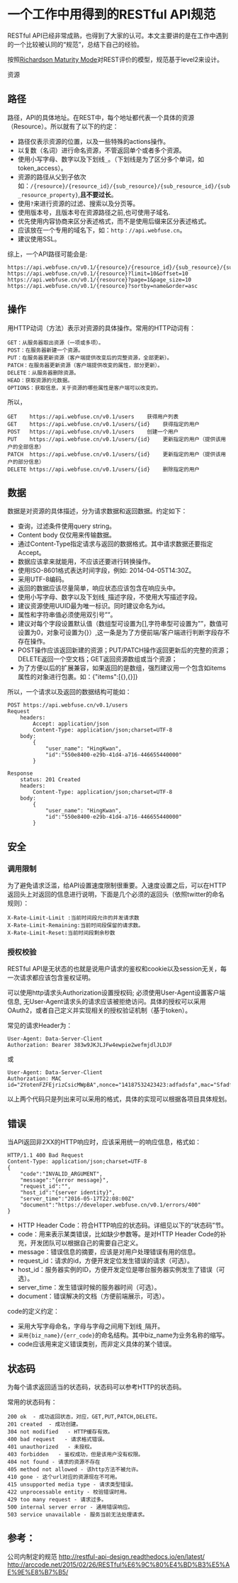# 一个工作中用得到的RESTful API规范

RESTful API已经非常成熟，也得到了大家的认可。本文主要讲的是在工作中遇到的一个比较被认同的“规范”，总结下自己的经验。

按照[Richardson Maturity Mode](http://martinfowler.com/articles/richardsonMaturityModel.html)对REST评价的模型，规范基于level2来设计。

资源

## 路径

路径，API的具体地址。在REST中，每个地址都代表一个具体的资源（Resource）。所以就有了以下的约定：

- 路径仅表示资源的位置，以及一些特殊的actions操作。
- 以复数（名词）进行命名资源，不管返回单个或者多个资源。
- 使用小写字母、数字以及下划线`_`。（下划线是为了区分多个单词，如token_access）。
- 资源的路径从父到子依次如：`/{resource}/{resource_id}/{sub_resource}/{sub_resource_id}/{sub_resource_property}`,**且不要过长**。
- 使用`?`来进行资源的过滤、搜索以及分页等。
- 使用版本号，且版本号在资源路径之前,也可使用子域名.
- 优先使用内容协商来区分表述格式，而不是使用后缀来区分表述格式。
- 应该放在一个专用的域名下，如：`http：//api.webfuse.cn`。
- 建议使用SSL。

综上，一个API路径可能会是:
```
https://api.webfuse.cn/v0.1/{resource}/{resource_id}/{sub_resource}/{sub_resource_id}/{sub_resource_property}
https://api.webfuse.cn/v0.1/{resource}?limit=10&offset=10
https://api.webfuse.cn/v0.1/{resource}?page=1&page_size=10
https://api.webfuse.cn/v0.1/{resource}?sortby=name&order=asc
```

## 操作

用HTTP动词（方法）表示对资源的具体操作。常用的HTTP动词有：
```
GET：从服务器取出资源（一项或多项）。
POST：在服务器新建一个资源。
PUT：在服务器更新资源（客户端提供改变后的完整资源，全部更新）。
PATCH：在服务器更新资源（客户端提供改变的属性，部分更新）。
DELETE：从服务器删除资源。
HEAD：获取资源的元数据。
OPTIONS：获取信息，关于资源的哪些属性是客户端可以改变的。
```

所以，
```
GET    https://api.webfuse.cn/v0.1/users    获得用户列表
GET    https://api.webfuse.cn/v0.1/users/{id}    获得指定的用户
POST   https://api.webfuse.cn/v0.1/users    创建一个用户
PUT    https://api.webfuse.cn/v0.1/users/{id}    更新指定的用户（提供该用户的全部信息）
PATCH  https://api.webfuse.cn/v0.1/users/{id}    更新指定的用户（提供该用户的部分信息）
DELETE https://api.webfuse.cn/v0.1/users/{id}    删除指定的用户
```

## 数据

数据是对资源的具体描述，分为请求数据和返回数据。约定如下：

- 查询，过滤条件使用query string。
- Content body 仅仅用来传输数据。
- 通过Content-Type指定请求与返回的数据格式。其中请求数据还要指定Accept。
- 数据应该拿来就能用，不应该还要进行转换操作。
- 使用ISO-8601格式表达时间字段，例如: 2014-04-05T14:30Z。
- 采用UTF-8编码。
- 返回的数据应该尽量简单，响应状态应该包含在响应头中。
- 使用小写字母、数字以及下划线`_`描述字段，不使用大写描述字段。
- 建议资源使用UUID最为唯一标识。同时建议命名为id。
- 属性和字符串值必须使用双引号””。
- 建议对每个字段设置默认值（数组型可设置为[],字符串型可设置为””，数值可设置为0，对象可设置为{}）,这一条是为了方便前端/客户端进行判断字段存不存在操作。
- POST操作应该返回新建的资源；PUT/PATCH操作返回更新后的完整的资源；DELETE返回一个空文档；GET返回资源数组或当个资源；
- 为了方便以后的扩展兼容，如果返回的是数组，强烈建议用一个包含如items属性的对象进行包裹。如：{"items":[{},{}]}

所以，一个请求以及返回的数据结构可能如：
```
POST https://api.webfuse.cn/v0.1/users
Request
    headers:
        Accept: application/json
        Content-Type: application/json;charset=UTF-8
    body:
        {
            "user_name": "HingKwan",
            "id":"550e8400-e29b-41d4-a716-446655440000"
        }

Response
    status: 201 Created
    headers:
        Content-Type: application/json;charset=UTF-8
    body:
        {
            "user_name": "HingKwan",
            "id":"550e8400-e29b-41d4-a716-446655440000"
        }
```


## 安全

### 调用限制

为了避免请求泛滥，给API设置速度限制很重要。入速度设置之后，可以在HTTP返回头上对返回的信息进行说明，下面是几个必须的返回头（依照twitter的命名规则）：

```
X-Rate-Limit-Limit :当前时间段允许的并发请求数
X-Rate-Limit-Remaining:当前时间段保留的请求数。
X-Rate-Limit-Reset:当前时间段剩余秒数
```

### 授权校验

RESTful API是无状态的也就是说用户请求的鉴权和cookie以及session无关，每一次请求都应该包含鉴权证明。

可以使用http请求头Authorization设置授权码; 必须使用User-Agent设置客户端信息, 无User-Agent请求头的请求应该被拒绝访问。具体的授权可以采用OAuth2，或者自己定义并实现相关的授权验证机制（基于token）。

常见的请求Header为：

```
User-Agent: Data-Server-Client
Authorzation: Bearer 383w9JKJLJFw4ewpie2wefmjdlJLDJF
```
或
```
User-Agent: Data-Server-Client
Authorzation: MAC id="2YotenFZFEjrizCsicMWpBA",nonce="14187532423423:adfadsfa",mac="SfadfaFdafadfdasFFyu"
```
以上两个代码只是列出来可以采用的格式，具体的实现可以根据各项目具体规划。

## 错误

当API返回非2XX的HTTP响应时，应该采用统一的响应信息，格式如：
```
HTTP/1.1 400 Bad Request
Content-Type: application/json;charset=UTF-8
{
    "code":"INVALID_ARGUMENT",
    "message":"{error message}",
    "request_id":"",
    "host_id":"{server identity}",
    "server_time":"2016-05-17T22:08:00Z"
    "document":"https://developer.webfuse.cn/v0.1/errors/400"
}
```
- HTTP Header Code：符合HTTP响应的状态码。详细见以下的“状态码”节。
- code：用来表示某类错误，比如缺少参数等。是对HTTP Header Code的补充，开发团队可以根据自己的需要自己定义。
- message：错误信息的摘要，应该是对用户处理错误有用的信息。
- request_id：请求的id，方便开发定位发生错误的请求（可选）。
- host_id：服务器实例的ID，方便开发定位是哪台服务器实例发生了错误（可选）。
- server_time：发生错误时候的服务器时间（可选）。
- document：错误解决的文档（方便前端展示，可选）。

code的定义约定：

- 采用大写字母命名，字母与字母之间用下划线`_`隔开。
- `采用{biz_name}/{err_code}`的命名结构。其中biz_name为业务名称的缩写。
- code应该用来定义错误类别，而非定义具体的某个错误。

## 状态码

为每个请求返回适当的状态码，状态码可以参考HTTP的状态码。

常用的状态码有：
```
200 ok  - 成功返回状态，对应，GET,PUT,PATCH,DELETE。
201 created  - 成功创建。
304 not modified   - HTTP缓存有效。
400 bad request   - 请求格式错误。
401 unauthorized   - 未授权。
403 forbidden   - 鉴权成功，但是该用户没有权限。
404 not found - 请求的资源不存在
405 method not allowed - 该http方法不被允许。
410 gone - 这个url对应的资源现在不可用。
415 unsupported media type - 请求类型错误。
422 unprocessable entity - 校验错误时用。
429 too many request - 请求过多。
500 internal server error - 通用错误响应。
503 service unavailable - 服务当前无法处理请求。
```

## 参考：

公司内制定的规范
http://restful-api-design.readthedocs.io/en/latest/
http://arccode.net/2015/02/26/RESTful%E6%9C%80%E4%BD%B3%E5%AE%9E%E8%B7%B5/
